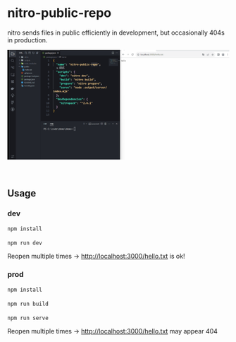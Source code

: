 # nitro-public-repo

nitro sends files in public efficiently in development, but occasionally 404s in
production.

![snapshot](snapshot.gif)

<br />

## Usage

### dev

```shell
npm install 

npm run dev
```

Reopen multiple times →
[http://localhost:3000/hello.txt](http://localhost:3000/hello.txt) is ok!

### prod

```shell
npm install

npm run build

npm run serve
```

Reopen multiple times →
[http://localhost:3000/hello.txt](http://localhost:3000/hello.txt) may appear
404
